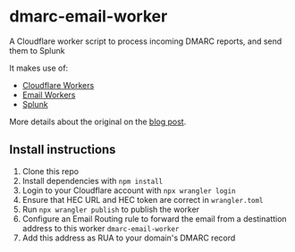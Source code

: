 # dmarc-email-worker

A Cloudflare worker script to process incoming DMARC reports, and send them to Splunk

It makes use of:

- [Cloudflare Workers](https://workers.cloudflare.com/)
- [Email Workers](https://developers.cloudflare.com/email-routing/email-workers/)
- [Splunk](https://docs.splunk.com/Documentation/Splunk/latest/Data/UsetheHTTPEventCollector)

More details about the original on the [blog post](https://blog.cloudflare.com/how-we-built-dmarc-management/).

## Install instructions

1. Clone this repo
1. Install dependencies with `npm install`
1. Login to your Cloudflare account with `npx wrangler login`
1. Ensure that HEC URL and HEC token are correct in `wrangler.toml`
1. Run `npx wrangler publish` to publish the worker
1. Configure an Email Routing rule to forward the email from a destinattion address to this worker `dmarc-email-worker`
1. Add this address as RUA to your domain's DMARC record

